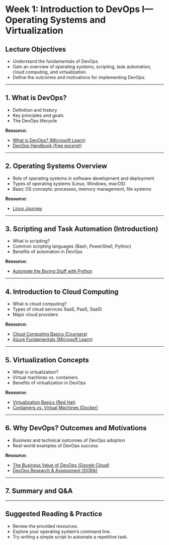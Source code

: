 # Week 1: Introduction to DevOps I—Operating Systems and Virtualization

## Lecture Objectives
- Understand the fundamentals of DevOps.
- Gain an overview of operating systems, scripting, task automation, cloud computing, and virtualization.
- Define the outcomes and motivations for implementing DevOps.

---

## 1. What is DevOps?
- Definition and history
- Key principles and goals
- The DevOps lifecycle

**Resource:**  
- [What is DevOps? (Microsoft Learn)](https://learn.microsoft.com/en-us/devops/what-is-devops)
- [DevOps Handbook (free excerpt)](https://itrevolution.com/the-devops-handbook/)

---

## 2. Operating Systems Overview
- Role of operating systems in software development and deployment
- Types of operating systems (Linux, Windows, macOS)
- Basic OS concepts: processes, memory management, file systems

**Resource:**  
- [Linux Journey](https://linuxjourney.com/)

---

## 3. Scripting and Task Automation (Introduction)
- What is scripting?
- Common scripting languages (Bash, PowerShell, Python)
- Benefits of automation in DevOps

**Resource:**  
- [Automate the Boring Stuff with Python](https://automatetheboringstuff.com/)

---

## 4. Introduction to Cloud Computing
- What is cloud computing?
- Types of cloud services (IaaS, PaaS, SaaS)
- Major cloud providers

**Resource:**  
- [Cloud Computing Basics (Coursera)](https://www.coursera.org/learn/cloud-computing-basics)
- [Azure Fundamentals (Microsoft Learn)](https://learn.microsoft.com/en-us/training/paths/azure-fundamentals/)

---

## 5. Virtualization Concepts
- What is virtualization?
- Virtual machines vs. containers
- Benefits of virtualization in DevOps

**Resource:**  
- [Virtualization Basics (Red Hat)](https://www.redhat.com/en/topics/virtualization/what-is-virtualization)
- [Containers vs. Virtual Machines (Docker)](https://www.docker.com/resources/what-container/)

---

## 6. Why DevOps? Outcomes and Motivations
- Business and technical outcomes of DevOps adoption
- Real-world examples of DevOps success

**Resource:**  
- [The Business Value of DevOps (Google Cloud)](https://cloud.google.com/devops)
- [DevOps Research & Assessment (DORA)](https://dora.dev/)

---

## 7. Summary and Q&A

---

## Suggested Reading & Practice
- Review the provided resources.
- Explore your operating system’s command line.
- Try writing a simple script to automate a repetitive task.
